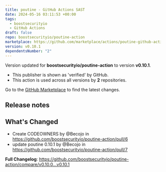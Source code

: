 ```yaml
---
title: poutine - GitHub Actions SAST
date: 2024-05-16 03:11:53 +00:00
tags:
  - boostsecurityio
  - GitHub Actions
draft: false
repo: boostsecurityio/poutine-action
marketplace: https://github.com/marketplace/actions/poutine-github-actions-sast
version: v0.10.1
dependentsNumber: "2"
---
```



Version updated for **boostsecurityio/poutine-action** to version **v0.10.1**.
- This publisher is shown as 'verified' by GitHub.
- This action is used across all versions by **2** repositories.

Go to the [GitHub Marketplace](https://github.com/marketplace/actions/poutine-github-actions-sast) to find the latest changes.

## Release notes

## What's Changed
* Create CODEOWNERS by @Becojo in https://github.com/boostsecurityio/poutine-action/pull/6
* update poutine 0.10.1 by @Becojo in https://github.com/boostsecurityio/poutine-action/pull/7


**Full Changelog**: https://github.com/boostsecurityio/poutine-action/compare/v0.10.0...v0.10.1
